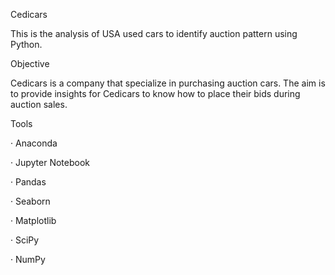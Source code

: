 

Cedicars

This is the analysis of USA used cars to identify auction pattern using Python.

Objective


Cedicars is a company that specialize in purchasing auction cars. The aim is to provide insights for Cedicars to know how to place their bids during auction sales.


Tools

·
Anaconda

·
Jupyter Notebook

·
Pandas

·
Seaborn

·
Matplotlib

·
SciPy

·
NumPy
